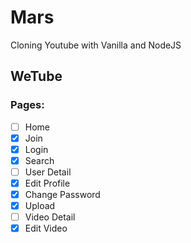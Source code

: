 # Mars

Cloning Youtube with Vanilla and NodeJS

## WeTube

### Pages:

- [ ] Home
- [x] Join
- [x] Login
- [x] Search
- [ ] User Detail
- [X] Edit Profile
- [X] Change Password
- [X] Upload
- [ ] Video Detail
- [X] Edit Video
